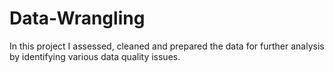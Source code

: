 # Data-Wrangling
In this project I assessed, cleaned and prepared the data for further analysis by identifying various data quality issues.
